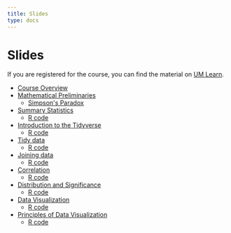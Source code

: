 ```yaml
---
title: Slides
type: docs
---
```


# Slides

If you are registered for the course, you can find the material on [UM Learn](https://universityofmanitoba.desire2learn.com/d2l/login).

  - [Course Overview](introduction.pdf)
  - [Mathematical Preliminaries](math-preliminaries.pdf)
    + [Simpson's Paradox](simpson-paradox.pdf)
  - [Summary Statistics](summary-statistics.pdf)
    + [R code](summary-statistics.R)
  - [Introduction to the Tidyverse](intro-tidyverse.pdf)
    + [R code](intro-tidyverse.R)
  - [Tidy data](tidy-data.pdf)
    + [R code](tidy-data.R)
  - [Joining data](joining-data.pdf)
    + [R code](joining-data.R)
  - [Correlation](correlation.pdf)
    + [R code](correlation.R)
  - [Distribution and Significance](distribution-significance.pdf)
    + [R code](distribution-significance.R)
  - [Data Visualization](visualization.pdf)
    + [R code](visualization.R)
  - [Principles of Data Visualization](visualization-principles.pdf)
    + [R code](visualization-principles.R)
  

<!--
  - [Course Overview](overview.pdf)
  - [Data Visualization](visualization.pdf)
    + [R code](visualization.R)
    + Most of these plots can be created in [Base R](visualization-baseR.R)
  - [Review of Linear Algebra](review-linear-algebra.pdf)
    + [R code](review-linear-algebra.R)
  - [Multivariate Random Variables](multivariate-random-variables.pdf)
    + [R code](multivariate-random-variables.R)
  - [Multivariate Normal Distribution](multivariate-normal.pdf)
    + [R code](multivariate-normal.R)
  - [Maximum Likelihood Theory](maximum-likelihood.pdf)
    + [R code](maximum-likelihood.R)
  - [Tests for Multivariate Means I](testing-means.pdf)
    + [R code](testing-means.R)
    + Notes on [quadratic forms and ellipses](quadratic_forms_ellipses.pdf)
  - [Tests for Multivariate Means II](testing-means-ii.pdf)
    + [R code](testing-means-ii.R)
  - [Multivariate Analysis of Variance](manova.pdf)
    + [R code](manova.R)
  - [Multivariate Linear Regression](multivariate-linear-regression.pdf)
    + [R code](multivariate-linear-regression.R)
  - [Principal Component Analysis](principal-component-analysis.pdf)
    + [R code](principal-component-analysis.R)
  - [Introduction to Statistical Genetics](statistical-genetics.pdf)
  - [Factor Analysis](factor-analysis.pdf)
    + [R code](factor-analysis.R)
  - [Canonical Correlation Analysis](canonical-correlation-analysis.pdf)
    + [R code](canonical-correlation-analysis.R)
  - [Multidimensional Scaling](multidimensional-scaling.pdf)
    + [R code](multidimensional-scaling.R)
  - [Kernel Methods](kernel-methods.pdf)
    + [R code](kernel-methods.R)
  - [Manifold Learning](manifold-learning.pdf)
    + [R code](manifold-learning.R)
  - PageRank Algorithm
-->
